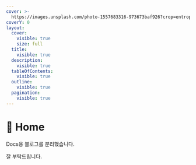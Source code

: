 ```yaml
---
cover: >-
  https://images.unsplash.com/photo-1557683316-973673baf926?crop=entropy&cs=srgb&fm=jpg&ixid=M3wxOTcwMjR8MHwxfHNlYXJjaHw3fHxjb2xvcnxlbnwwfHx8fDE2OTEyMTU2Nzh8MA&ixlib=rb-4.0.3&q=85
coverY: 0
layout:
  cover:
    visible: true
    size: full
  title:
    visible: true
  description:
    visible: true
  tableOfContents:
    visible: true
  outline:
    visible: true
  pagination:
    visible: true
---
```


# 🚀 Home

Docs용 블로그를 분리했습니다.

잘 부탁드립니다.
